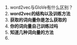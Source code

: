 1. word2vec与GloVe有什么区别？
2. **word2vec的结构以及训练方法**
3. **获取的词向量你是怎么获取的**
4. **你的词向量自己训练过吗**
5. **知道几种词向量的方法**
6. 

